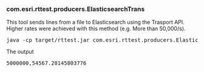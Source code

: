 ### com.esri.rttest.producers.ElasticsearchTrans

This tool sends lines from a file to Elasticsearch using the Trasport API.  Higher rates were achieved with this method (e.g. More than 50,000/s).

<pre>
java -cp target/rttest.jar com.esri.rttest.producers.ElasticsearchTrans p1:9300 elasticsearch my planes planes.json 70000 5000000 30000
</pre>

The output

<pre>
5000000,54567.28145803776
</pre>

